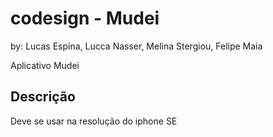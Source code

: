 # codesign - Mudei 

by: Lucas Espina, Lucca Nasser, Melina Stergiou, Felipe Maia

Aplicativo Mudei

## Descrição

Deve se usar na resolução do iphone SE

